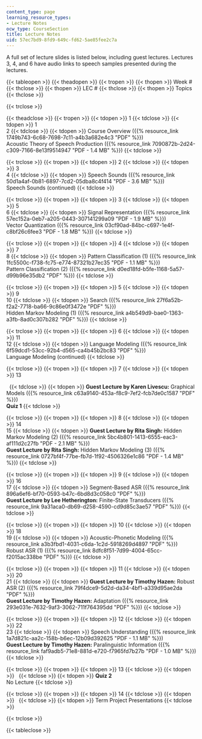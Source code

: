 ```yaml
---
content_type: page
learning_resource_types:
- Lecture Notes
ocw_type: CourseSection
title: Lecture Notes
uid: 57ec7bd9-8fd9-649c-fd62-5ae85fee2c7a
---
```


A full set of lecture slides is listed below, including guest lectures. Lectures 3, 4, and 6 have audio links to speech samples presented during the lectures.

{{< tableopen >}}
{{< theadopen >}}
{{< tropen >}}
{{< thopen >}}
Week #
{{< thclose >}}
{{< thopen >}}
LEC #
{{< thclose >}}
{{< thopen >}}
Topics
{{< thclose >}}

{{< trclose >}}

{{< theadclose >}}
{{< tropen >}}
{{< tdopen >}}
1
{{< tdclose >}}
{{< tdopen >}}
1  
2
{{< tdclose >}}
{{< tdopen >}}
Course Overview ({{% resource_link 1749b743-6c68-7698-7c11-a4b3a682e4c3 "PDF" %}})  
Acoustic Theory of Speech Production ({{% resource_link 7090872b-2d24-c309-7166-8e13f9514947 "PDF - 1.4 MB" %}})
{{< tdclose >}}

{{< trclose >}}
{{< tropen >}}
{{< tdopen >}}
2
{{< tdclose >}}
{{< tdopen >}}
3  
4
{{< tdclose >}}
{{< tdopen >}}
Speech Sounds ({{% resource_link 50d1a4af-0b81-6897-7cd2-05dba8c4f414 "PDF - 3.6 MB" %}})  
Speech Sounds (continued)
{{< tdclose >}}

{{< trclose >}}
{{< tropen >}}
{{< tdopen >}}
3
{{< tdclose >}}
{{< tdopen >}}
5  
6
{{< tdclose >}}
{{< tdopen >}}
Signal Representation ({{% resource_link 57ec152a-0eb7-a205-0443-307141299a09 "PDF - 1.9 MB" %}})  
Vector Quantization ({{% resource_link 03cf90ad-84bc-c697-1e4f-c8bf26c6fee3 "PDF - 1.8 MB" %}})
{{< tdclose >}}

{{< trclose >}}
{{< tropen >}}
{{< tdopen >}}
4
{{< tdclose >}}
{{< tdopen >}}
7  
8
{{< tdclose >}}
{{< tdopen >}}
Pattern Classification (1) ({{% resource_link 1fc5500c-f738-fc75-e774-87321b27ec35 "PDF - 1.1 MB" %}})  
Pattern Classification (2) ({{% resource_link d0ed18fd-b5fe-1168-5a57-d99b96e35db2 "PDF" %}})
{{< tdclose >}}

{{< trclose >}}
{{< tropen >}}
{{< tdopen >}}
5
{{< tdclose >}}
{{< tdopen >}}
9  
10
{{< tdclose >}}
{{< tdopen >}}
Search ({{% resource_link 27f6a52b-f2a2-7718-ba66-9c86e0f3472e "PDF" %}})  
Hidden Markov Modeling (1) ({{% resource_link a4b549d9-bae0-1363-a3fb-8ad0c307b282 "PDF" %}})
{{< tdclose >}}

{{< trclose >}}
{{< tropen >}}
{{< tdopen >}}
6
{{< tdclose >}}
{{< tdopen >}}
11  
12
{{< tdclose >}}
{{< tdopen >}}
Language Modeling ({{% resource_link 6f59dcd1-53cc-92b4-d565-ca4b45b2bc83 "PDF" %}})  
Language Modeling (continued)
{{< tdclose >}}

{{< trclose >}}
{{< tropen >}}
{{< tdopen >}}
7
{{< tdclose >}}
{{< tdopen >}}
13  
  
 
{{< tdclose >}}
{{< tdopen >}}
**Guest Lecture by Karen Livescu:** Graphical Models ({{% resource_link c63a9140-453a-f8c9-7ef2-fcb7de0c1587 "PDF" %}})  
**Quiz 1**
{{< tdclose >}}

{{< trclose >}}
{{< tropen >}}
{{< tdopen >}}
8
{{< tdclose >}}
{{< tdopen >}}
14  
15
{{< tdclose >}}
{{< tdopen >}}
**Guest Lecture by Rita Singh:** Hidden Markov Modeling (2) ({{% resource_link 5bc4b801-1413-6555-eac3-af111d2c27fb "PDF - 2.1 MB" %}})  
**Guest Lecture by Rita Singh:** Hidden Markov Modeling (3) ({{% resource_link 0727bf4f-77be-fb7d-1f92-4506326e1c86 "PDF - 1.4 MB" %}})
{{< tdclose >}}

{{< trclose >}}
{{< tropen >}}
{{< tdopen >}}
9
{{< tdclose >}}
{{< tdopen >}}
16  
17
{{< tdclose >}}
{{< tdopen >}}
Segment-Based ASR ({{% resource_link 896a6ef6-bf70-0593-b47c-6bd8d3c058c0 "PDF" %}})  
**Guest Lecture by Lee Hetherington:** Finite-State Transducers ({{% resource_link 9a31aca0-db69-d258-4590-cd9d85c3ae57 "PDF" %}})
{{< tdclose >}}

{{< trclose >}}
{{< tropen >}}
{{< tdopen >}}
10
{{< tdclose >}}
{{< tdopen >}}
18  
19
{{< tdclose >}}
{{< tdopen >}}
Acoustic-Phonetic Modeling ({{% resource_link a3b3fbd1-4031-c6da-1c2d-5918269d4897 "PDF" %}})  
Robust ASR (1) ({{% resource_link 8dfc8f51-7d99-4004-65cc-f2015ac338be "PDF" %}})
{{< tdclose >}}

{{< trclose >}}
{{< tropen >}}
{{< tdopen >}}
11
{{< tdclose >}}
{{< tdopen >}}
20  
21
{{< tdclose >}}
{{< tdopen >}}
**Guest Lecture by Timothy Hazen:** Robust ASR (2) ({{% resource_link 79f4dce9-5d2d-da34-4bf1-a339d95ae2da "PDF" %}})  
**Guest Lecture by Timothy Hazen:** Adaptation ({{% resource_link 293e031e-7632-9af3-3062-711f764395dd "PDF" %}})
{{< tdclose >}}

{{< trclose >}}
{{< tropen >}}
{{< tdopen >}}
12
{{< tdclose >}}
{{< tdopen >}}
22  
23
{{< tdclose >}}
{{< tdopen >}}
Speech Understanding ({{% resource_link 1a7d821c-aa2c-158b-b6ec-12b09d392625 "PDF - 1.1 MB" %}})  
**Guest Lecture by Timothy Hazen:** Paralinguistic Information ({{% resource_link faf9adb5-71e8-881d-e720-f7965fd7b27b "PDF - 1.0 MB" %}})
{{< tdclose >}}

{{< trclose >}}
{{< tropen >}}
{{< tdopen >}}
13
{{< tdclose >}}
{{< tdopen >}}
 
{{< tdclose >}}
{{< tdopen >}}
**Quiz 2**  
No Lecture
{{< tdclose >}}

{{< trclose >}}
{{< tropen >}}
{{< tdopen >}}
14
{{< tdclose >}}
{{< tdopen >}}
 
{{< tdclose >}}
{{< tdopen >}}
Term Project Presentations
{{< tdclose >}}

{{< trclose >}}

{{< tableclose >}}